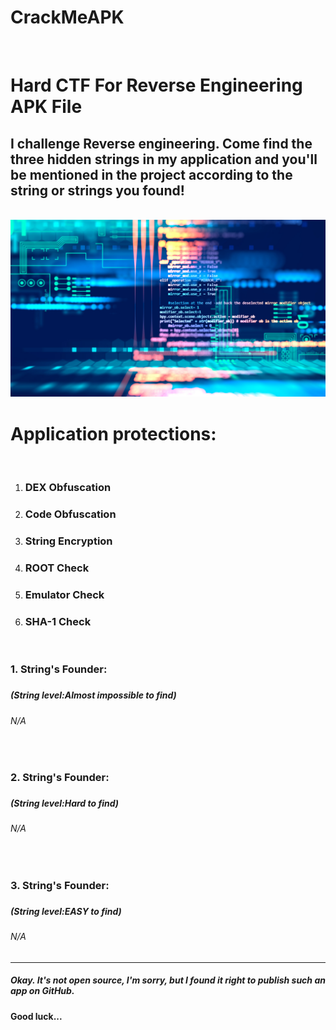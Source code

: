 # CrackMeAPK
<br>
<H1>Hard CTF For Reverse Engineering APK File</H1>
<H2>I challenge Reverse engineering. Come find the <b>three hidden strings</b> in my application and you'll be mentioned in the project according to the string or strings you found!</H2>
<br>

<img src="picture.jpg">
<br>
<H1>Application protections:</H1><br>
<ol>
  <li><H3>DEX Obfuscation</H3></li>
  <li><H3>Code Obfuscation</H3></li>
  <li><H3>String Encryption</H3></li>
  <li><H3>ROOT Check</H3></li>
  <li><H3>Emulator Check</H3></li>
  <li><H3>SHA-1 Check</H3></li>
</ol>
<br>
<H3>1. String's Founder:<H3>
<H5>(String level:Almost impossible to find)<H5>
<H6>N/A</H6>
  
<br>

<H3>2. String's Founder:<H3>
<H5>(String level:Hard to find)<H5>
<H6>N/A</H6>
 
<br>
  
<H3>3. String's Founder:<H3>
<H5>(String level:EASY to find)</H5>
<H6>N/A</H6>

<hr>
<H5>Okay. It's not open source, I'm sorry, but I found it right to publish such an app on GitHub.</H5>
<H4>Good luck...</H4>
